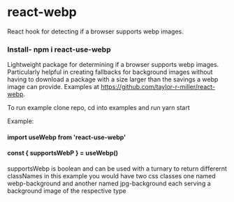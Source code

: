 # react-webp
React hook for detecting if a browser supports webp images.

<h3>Install- npm i react-use-webp</h3>

Lightweight package for determining if a browser supports webp images. Particularly helpful in creating fallbacks for background images without having to download a package with a size larger than the savings a webp image can provide. Examples at https://github.com/taylor-r-miller/react-webp.

To run example clone repo, cd into examples and run yarn start

Example:


<h4>import useWebp  from 'react-use-webp'</h4>

<h4>const { supportsWebP } = useWebp()</h4>

supportsWebp is boolean and can be used with a turnary to return differernt classNames in this example you would have two css classes one named webp-background and another named jpg-background each serving a background image of the respective type
